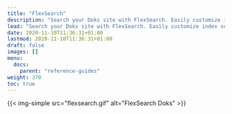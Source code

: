 ```yaml
---
title: "FlexSearch"
description: "Search your Doks site with FlexSearch. Easily customize index settings and search options to your liking."
lead: "Search your Doks site with FlexSearch. Easily customize index settings and search options to your liking."
date: 2020-11-10T11:36:31+01:00
lastmod: 2020-11-10T11:36:31+01:00
draft: false
images: []
menu: 
  docs:
    parent: "reference-guides"
weight: 370
toc: true
---
```


{{< img-simple src="flexsearch.gif" alt="FlexSearch Doks" >}}
